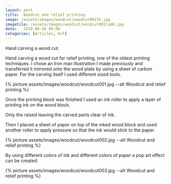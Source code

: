 ```yaml
---
layout: post
title:  Woodcut and relief printing
image: /assets/images/woodcut/woodcut001fb.jpg
imagetile: /assets/images/woodcut/woodcut001tumb.jpg
date:   2018-06-26 09:00
categories: [Articles, Art]
---
```

Hand carving a wood cut.

<!--more-->

Hand carving a wood cut for relief printing, one of the oldest printing techniques. I chose an Iron man illustration I made previously and transferred it mirrored onto the wood plate by using a sheet of carbon paper. For the carving itself I used different sized tools.  

{% picture assets/images/woodcut/woodcut001.jpg --alt Woodcut and relief printing %}

Once the printing block was finished I used an ink roller to apply a layer of printing ink on the wood block.

Only the raised leaving the carved parts clear of ink.

Then I placed a sheet of paper on top of the inked wood block and used another roller to apply pressure so that the ink would stick to the paper.

{% picture assets/images/woodcut/woodcut002.jpg --alt Woodcut and relief printing %}

 By using different colors of ink and different colors of paper a pop art effect can be created.

{% picture assets/images/woodcut/woodcut003.jpg --alt Woodcut and relief printing %}



